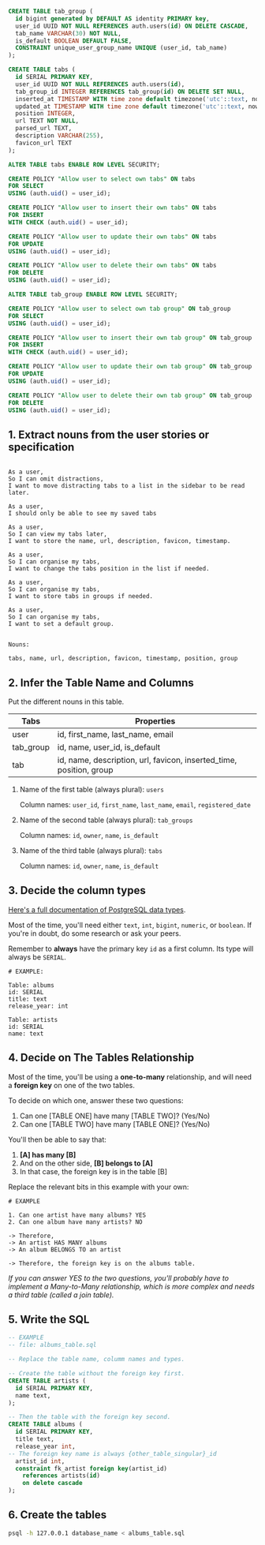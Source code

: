 ```sql
CREATE TABLE tab_group (
  id bigint generated by DEFAULT AS identity PRIMARY key, 
  user_id UUID NOT NULL REFERENCES auth.users(id) ON DELETE CASCADE, 
  tab_name VARCHAR(30) NOT NULL, 
  is_default BOOLEAN DEFAULT FALSE,
  CONSTRAINT unique_user_group_name UNIQUE (user_id, tab_name) 
);

CREATE TABLE tabs (
  id SERIAL PRIMARY KEY,
  user_id UUID NOT NULL REFERENCES auth.users(id), 
  tab_group_id INTEGER REFERENCES tab_group(id) ON DELETE SET NULL,
  inserted_at TIMESTAMP WITH time zone default timezone('utc'::text, now()) not null,
  updated_at TIMESTAMP WITH time zone default timezone('utc'::text, now()) not null,
  position INTEGER,
  url TEXT NOT NULL,
  parsed_url TEXT,
  description VARCHAR(255),
  favicon_url TEXT
);

ALTER TABLE tabs ENABLE ROW LEVEL SECURITY;

CREATE POLICY "Allow user to select own tabs" ON tabs
FOR SELECT
USING (auth.uid() = user_id);

CREATE POLICY "Allow user to insert their own tabs" ON tabs
FOR INSERT
WITH CHECK (auth.uid() = user_id);

CREATE POLICY "Allow user to update their own tabs" ON tabs
FOR UPDATE
USING (auth.uid() = user_id);

CREATE POLICY "Allow user to delete their own tabs" ON tabs
FOR DELETE
USING (auth.uid() = user_id);

ALTER TABLE tab_group ENABLE ROW LEVEL SECURITY;

CREATE POLICY "Allow user to select own tab group" ON tab_group
FOR SELECT
USING (auth.uid() = user_id);

CREATE POLICY "Allow user to insert their own tab group" ON tab_group
FOR INSERT
WITH CHECK (auth.uid() = user_id);

CREATE POLICY "Allow user to update their own tab group" ON tab_group
FOR UPDATE
USING (auth.uid() = user_id);

CREATE POLICY "Allow user to delete their own tab group" ON tab_group
FOR DELETE
USING (auth.uid() = user_id);
```

## 1. Extract nouns from the user stories or specification

```

As a user,
So I can omit distractions,
I want to move distracting tabs to a list in the sidebar to be read later.

As a user,
I should only be able to see my saved tabs

As a user,
So I can view my tabs later,
I want to store the name, url, description, favicon, timestamp.

As a user,
So I can organise my tabs,
I want to change the tabs position in the list if needed.

As a user,
So I can organise my tabs,
I want to store tabs in groups if needed.

As a user,
So I can organise my tabs,
I want to set a default group.


```

```
Nouns:

tabs, name, url, description, favicon, timestamp, position, group
```

## 2. Infer the Table Name and Columns

Put the different nouns in this table. 

| Tabs                | Properties          |
| --------------------- | ------------------  |
| user               | id, first_name, last_name, email
| tab_group          | id, name, user_id, is_default
| tab                | id, name, description, url, favicon, inserted_time, position, group

1. Name of the first table (always plural): `users` 

    Column names: `user_id`, `first_name`, `last_name`, `email`, `registered_date`

2. Name of the second table (always plural): `tab_groups` 

    Column names: `id`, `owner`, `name`, `is_default`

3. Name of the third table (always plural): `tabs` 

    Column names: `id`, `owner`, `name`, `is_default`

## 3. Decide the column types

[Here's a full documentation of PostgreSQL data types](https://www.postgresql.org/docs/current/datatype.html).

Most of the time, you'll need either `text`, `int`, `bigint`, `numeric`, or `boolean`. If you're in doubt, do some research or ask your peers.

Remember to **always** have the primary key `id` as a first column. Its type will always be `SERIAL`.

```
# EXAMPLE:

Table: albums
id: SERIAL
title: text
release_year: int

Table: artists
id: SERIAL
name: text
```

## 4. Decide on The Tables Relationship

Most of the time, you'll be using a **one-to-many** relationship, and will need a **foreign key** on one of the two tables.

To decide on which one, answer these two questions:

1. Can one [TABLE ONE] have many [TABLE TWO]? (Yes/No)
2. Can one [TABLE TWO] have many [TABLE ONE]? (Yes/No)

You'll then be able to say that:

1. **[A] has many [B]**
2. And on the other side, **[B] belongs to [A]**
3. In that case, the foreign key is in the table [B]

Replace the relevant bits in this example with your own:

```
# EXAMPLE

1. Can one artist have many albums? YES
2. Can one album have many artists? NO

-> Therefore,
-> An artist HAS MANY albums
-> An album BELONGS TO an artist

-> Therefore, the foreign key is on the albums table.
```

*If you can answer YES to the two questions, you'll probably have to implement a Many-to-Many relationship, which is more complex and needs a third table (called a join table).*

## 5. Write the SQL

```sql
-- EXAMPLE
-- file: albums_table.sql

-- Replace the table name, columm names and types.

-- Create the table without the foreign key first.
CREATE TABLE artists (
  id SERIAL PRIMARY KEY,
  name text,
);

-- Then the table with the foreign key second.
CREATE TABLE albums (
  id SERIAL PRIMARY KEY,
  title text,
  release_year int,
-- The foreign key name is always {other_table_singular}_id
  artist_id int,
  constraint fk_artist foreign key(artist_id)
    references artists(id)
    on delete cascade
);

```

## 6. Create the tables

```bash
psql -h 127.0.0.1 database_name < albums_table.sql
```